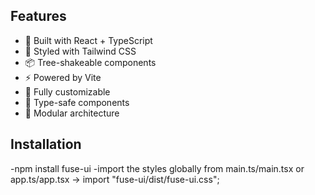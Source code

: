 ## Features

- 🚀 Built with React + TypeScript
- 🎨 Styled with Tailwind CSS
- 📦 Tree-shakeable components
- ⚡ Powered by Vite
- 🔧 Fully customizable
- 💪 Type-safe components
- 🧩 Modular architecture

## Installation

-npm install fuse-ui
-import the styles globally from main.ts/main.tsx or app.ts/app.tsx -> import "fuse-ui/dist/fuse-ui.css";
